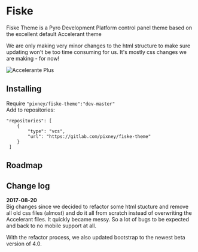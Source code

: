 # Fiske
Fiske Theme is a Pyro Development Platform control panel theme based on the excellent default Accelerant theme

We are only making very minor changes to the html structure to make sure updating won't be too time consuming for us. It's mostly css changes we are making - for now!

![Accelerante Plus](https://cdn.pbrd.co/images/GG7PL8f.png)

## Installing
Require `"pixney/fiske-theme":"dev-master"`  
Add to repositories:
```
"repositories": [
    {
        "type": "vcs",
        "url": "https://gitlab.com/pixney/fiske-theme"
    }
 ]
```

## Roadmap


## Change log
**2017-08-20**  
Big changes since we decided to refactor some html stucture and remove all old css files (almost) and do it all
from scratch instead of overwriting the Accelerant files. It quickly became messy. So a lot of bugs to be expected and
back to no mobile support at all.

With the refactor process, we also updated bootstrap to the newest beta version of 4.0.